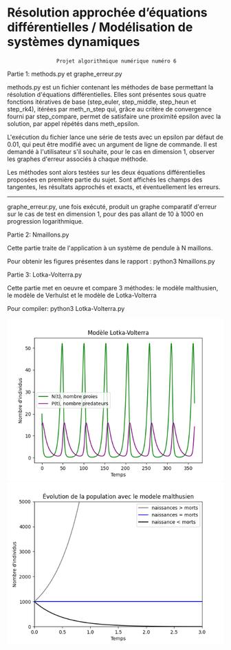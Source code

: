# Résolution approchée d’équations différentielles / Modélisation de systèmes dynamiques

                    Projet algorithmique numérique numéro 6
                    

Partie 1: methods.py et graphe_erreur.py

methods.py est un fichier contenant les méthodes de base permettant la résolution d'équations différentielles.
Elles sont présentes sous quatre fonctions itératives de base (step_euler, step_middle, step_heun et step_rk4), itérées par meth_n_step qui, grâce au critère de convergence fourni par step_compare, permet de satisfaire une proximité epsilon avec la solution, par appel répétés dans meth_epsilon.

L'exécution du fichier lance une série de tests avec un epsilon par défaut de 0.01, qui peut être modifié avec un argument de ligne de commande.
Il est demandé à l'utilisateur s'il souhaite, pour le cas en dimension 1, observer les graphes d'erreur associés à chaque méthode.

Les méthodes sont alors testées sur les deux équations différentielles proposées en première partie du sujet. Sont affichés les champs des tangentes, les résultats approchés et exacts, et éventuellement les erreurs.

-----

graphe_erreur.py, une fois exécuté, produit un graphe comparatif d'erreur sur le cas de test en dimension 1, pour des pas allant de 10 à 1000 en progression logarithmique. 

Partie 2: Nmaillons.py

  Cette partie traite de l'application à un système de pendule à N maillons.

Pour obtenir les figures présentes dans le rapport :
python3 Nmaillons.py

Partie 3: Lotka-Volterra.py

  Cette partie met en oeuvre et compare 3 méthodes: le modèle malthusien,
le modèle de Verhulst et le modèle de Lotka-Volterra

Pour compiler:
python3 Lotka-Volterra.py

![alt text](rapport/lotka_volterra.png)
![alt text](rapport/malthusien.png)